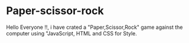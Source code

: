 # Paper-scissor-rock
Hello Everyone !!, i have crated
a "Paper,Scissor,Rock" game against the computer using "JavaScript, HTML and CSS for Style.